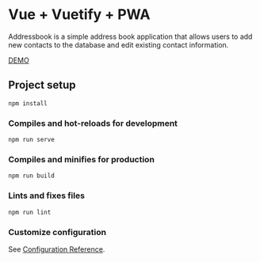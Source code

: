 # Vue + Vuetify + PWA

 Addressbook is a simple address book application that allows users to add new contacts to the database and edit existing contact information.

 [DEMO](https://66006fc6fe5188116b75a0dc--jade-pastelito-f10fb9.netlify.app)


## Project setup
```
npm install
```

### Compiles and hot-reloads for development
```
npm run serve
```

### Compiles and minifies for production
```
npm run build
```

### Lints and fixes files
```
npm run lint
```

### Customize configuration
See [Configuration Reference](https://cli.vuejs.org/config/).
